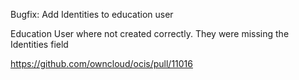 Bugfix: Add Identities to education user

Education User where not created correctly. They were missing the Identities field

https://github.com/owncloud/ocis/pull/11016
